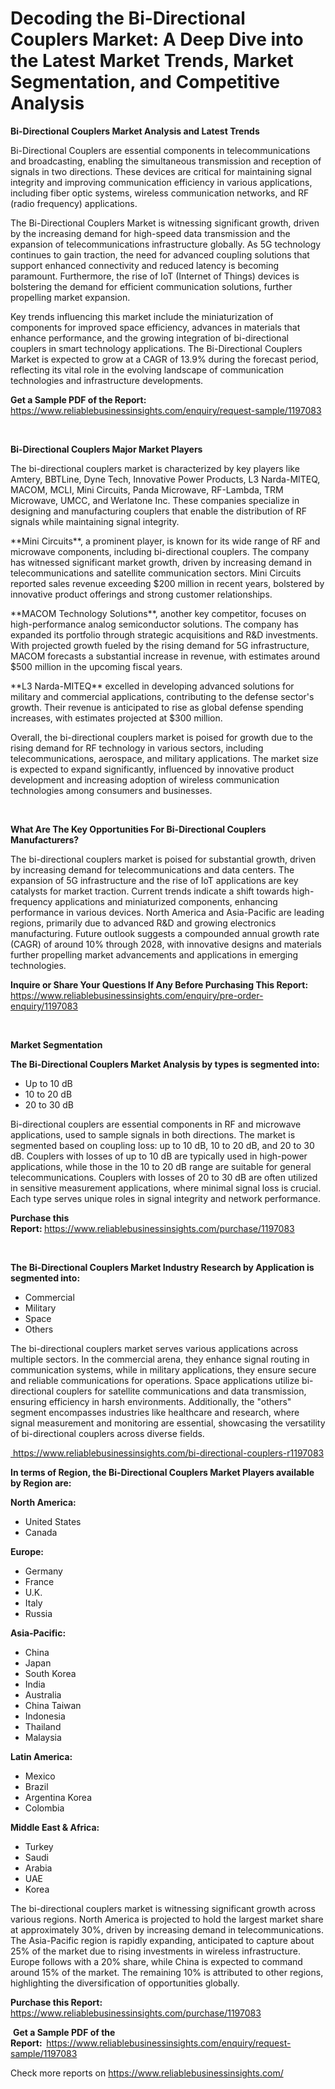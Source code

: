<p><h1>Decoding the Bi-Directional Couplers Market: A Deep Dive into the Latest Market Trends, Market Segmentation, and Competitive Analysis</h1></p><p><strong>Bi-Directional Couplers Market Analysis and Latest Trends</strong></p>
<p><p>Bi-Directional Couplers are essential components in telecommunications and broadcasting, enabling the simultaneous transmission and reception of signals in two directions. These devices are critical for maintaining signal integrity and improving communication efficiency in various applications, including fiber optic systems, wireless communication networks, and RF (radio frequency) applications. </p><p>The Bi-Directional Couplers Market is witnessing significant growth, driven by the increasing demand for high-speed data transmission and the expansion of telecommunications infrastructure globally. As 5G technology continues to gain traction, the need for advanced coupling solutions that support enhanced connectivity and reduced latency is becoming paramount. Furthermore, the rise of IoT (Internet of Things) devices is bolstering the demand for efficient communication solutions, further propelling market expansion.</p><p>Key trends influencing this market include the miniaturization of components for improved space efficiency, advances in materials that enhance performance, and the growing integration of bi-directional couplers in smart technology applications. The Bi-Directional Couplers Market is expected to grow at a CAGR of 13.9% during the forecast period, reflecting its vital role in the evolving landscape of communication technologies and infrastructure developments.</p></p>
<p><strong>Get a Sample PDF of the Report:&nbsp;</strong> <a href="https://www.reliablebusinessinsights.com/enquiry/request-sample/1197083?utm_campaign=2234&utm_medium=2&utm_source=Github&utm_content=ia&utm_term=13022025&utm_id=bi-directional-couplers">https://www.reliablebusinessinsights.com/enquiry/request-sample/1197083</a></p>
<p>&nbsp;</p>
<p><strong>Bi-Directional Couplers Major Market Players</strong></p>
<p><p>The bi-directional couplers market is characterized by key players like Amtery, BBTLine, Dyne Tech, Innovative Power Products, L3 Narda-MITEQ, MACOM, MCLI, Mini Circuits, Panda Microwave, RF-Lambda, TRM Microwave, UMCC, and Werlatone Inc. These companies specialize in designing and manufacturing couplers that enable the distribution of RF signals while maintaining signal integrity.</p><p>**Mini Circuits**, a prominent player, is known for its wide range of RF and microwave components, including bi-directional couplers. The company has witnessed significant market growth, driven by increasing demand in telecommunications and satellite communication sectors. Mini Circuits reported sales revenue exceeding $200 million in recent years, bolstered by innovative product offerings and strong customer relationships.</p><p>**MACOM Technology Solutions**, another key competitor, focuses on high-performance analog semiconductor solutions. The company has expanded its portfolio through strategic acquisitions and R&D investments. With projected growth fueled by the rising demand for 5G infrastructure, MACOM forecasts a substantial increase in revenue, with estimates around $500 million in the upcoming fiscal years.</p><p>**L3 Narda-MITEQ** excelled in developing advanced solutions for military and commercial applications, contributing to the defense sector's growth. Their revenue is anticipated to rise as global defense spending increases, with estimates projected at $300 million.</p><p>Overall, the bi-directional couplers market is poised for growth due to the rising demand for RF technology in various sectors, including telecommunications, aerospace, and military applications. The market size is expected to expand significantly, influenced by innovative product development and increasing adoption of wireless communication technologies among consumers and businesses.</p></p>
<p>&nbsp;</p>
<p><strong>What Are The Key Opportunities For Bi-Directional Couplers Manufacturers?</strong></p>
<p><p>The bi-directional couplers market is poised for substantial growth, driven by increasing demand for telecommunications and data centers. The expansion of 5G infrastructure and the rise of IoT applications are key catalysts for market traction. Current trends indicate a shift towards high-frequency applications and miniaturized components, enhancing performance in various devices. North America and Asia-Pacific are leading regions, primarily due to advanced R&D and growing electronics manufacturing. Future outlook suggests a compounded annual growth rate (CAGR) of around 10% through 2028, with innovative designs and materials further propelling market advancements and applications in emerging technologies.</p></p>
<p><strong>Inquire or Share Your Questions If Any Before Purchasing This Report:</strong> <a href="https://www.reliablebusinessinsights.com/enquiry/pre-order-enquiry/1197083?utm_campaign=2234&utm_medium=2&utm_source=Github&utm_content=ia&utm_term=13022025&utm_id=bi-directional-couplers">https://www.reliablebusinessinsights.com/enquiry/pre-order-enquiry/1197083</a></p>
<p>&nbsp;</p>
<p><strong>Market Segmentation</strong></p>
<p><strong>The Bi-Directional Couplers Market Analysis by types is segmented into:</strong></p>
<p><ul><li>Up to 10 dB</li><li>10 to 20 dB</li><li>20 to 30 dB</li></ul></p>
<p><p>Bi-directional couplers are essential components in RF and microwave applications, used to sample signals in both directions. The market is segmented based on coupling loss: up to 10 dB, 10 to 20 dB, and 20 to 30 dB. Couplers with losses of up to 10 dB are typically used in high-power applications, while those in the 10 to 20 dB range are suitable for general telecommunications. Couplers with losses of 20 to 30 dB are often utilized in sensitive measurement applications, where minimal signal loss is crucial. Each type serves unique roles in signal integrity and network performance.</p></p>
<p><strong>Purchase this Report:&nbsp;</strong><a href="https://www.reliablebusinessinsights.com/purchase/1197083?utm_campaign=2234&utm_medium=2&utm_source=Github&utm_content=ia&utm_term=13022025&utm_id=bi-directional-couplers">https://www.reliablebusinessinsights.com/purchase/1197083</a></p>
<p>&nbsp;</p>
<p><strong>The Bi-Directional Couplers Market Industry Research by Application is segmented into:</strong></p>
<p><ul><li>Commercial</li><li>Military</li><li>Space</li><li>Others</li></ul></p>
<p><p>The bi-directional couplers market serves various applications across multiple sectors. In the commercial arena, they enhance signal routing in communication systems, while in military applications, they ensure secure and reliable communications for operations. Space applications utilize bi-directional couplers for satellite communications and data transmission, ensuring efficiency in harsh environments. Additionally, the "others" segment encompasses industries like healthcare and research, where signal measurement and monitoring are essential, showcasing the versatility of bi-directional couplers across diverse fields.</p></p>
<p><a href="https://www.reliablebusinessinsights.com/bi-directional-couplers-r1197083?utm_campaign=2234&utm_medium=2&utm_source=Github&utm_content=ia&utm_term=13022025&utm_id=bi-directional-couplers">&nbsp;https://www.reliablebusinessinsights.com/bi-directional-couplers-r1197083</a></p>
<p><strong>In terms of Region, the Bi-Directional Couplers Market Players available by Region are:</strong></p>
<p>
    <p> <strong> North America: </strong>
        <ul>
            <li>United States</li>
            <li>Canada</li>
        </ul>
        </p> 
    <p> <strong> Europe: </strong>
        <ul>
            <li>Germany</li>
            <li>France</li>
            <li>U.K.</li>
            <li>Italy</li>
            <li>Russia</li>
        </ul>
        </p> 
    <p> <strong> Asia-Pacific: </strong>
        <ul>
            <li>China</li>
            <li>Japan</li>
            <li>South Korea</li>
            <li>India</li>
            <li>Australia</li>
            <li>China Taiwan</li>
            <li>Indonesia</li>
            <li>Thailand</li>
            <li>Malaysia</li>
        </ul>
        </p> 
    <p> <strong> Latin America: </strong>
        <ul>
            <li>Mexico</li>
            <li>Brazil</li>
            <li>Argentina Korea</li>
            <li>Colombia</li>
        </ul>
        </p> 
    <p> <strong> Middle East & Africa: </strong>
        <ul>
            <li>Turkey</li>
            <li>Saudi</li>
            <li>Arabia</li>
            <li>UAE</li>
            <li>Korea</li>
        </ul>
    </p>
    </p>
<p><p>The bi-directional couplers market is witnessing significant growth across various regions. North America is projected to hold the largest market share at approximately 30%, driven by increasing demand in telecommunications. The Asia-Pacific region is rapidly expanding, anticipated to capture about 25% of the market due to rising investments in wireless infrastructure. Europe follows with a 20% share, while China is expected to command around 15% of the market. The remaining 10% is attributed to other regions, highlighting the diversification of opportunities globally.</p></p>
<p><strong>Purchase this Report: </strong><a href="https://www.reliablebusinessinsights.com/purchase/1197083?utm_campaign=2234&utm_medium=2&utm_source=Github&utm_content=ia&utm_term=13022025&utm_id=bi-directional-couplers">https://www.reliablebusinessinsights.com/purchase/1197083</a></p>
<p>&nbsp;<strong>Get a Sample PDF of the Report:&nbsp;&nbsp;</strong><a href="https://www.reliablebusinessinsights.com/enquiry/request-sample/1197083?utm_campaign=2234&utm_medium=2&utm_source=Github&utm_content=ia&utm_term=13022025&utm_id=bi-directional-couplers">https://www.reliablebusinessinsights.com/enquiry/request-sample/1197083</a></p>
<p><strong></strong></p>
<p>Check more reports on <a href="https://www.reliablebusinessinsights.com/?utm_campaign=2234&utm_medium=2&utm_source=Github&utm_content=ia&utm_term=13022025&utm_id=bi-directional-couplers">https://www.reliablebusinessinsights.com/</a></p>